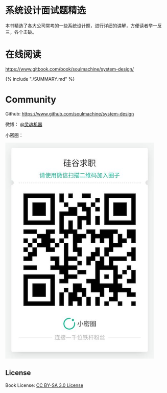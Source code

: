 # 系统设计面试题精选

本书精选了各大公司常考的一些系统设计题，进行详细的讲解，方便读者举一反三，各个击破。


# 在线阅读

<https://www.gitbook.com/book/soulmachine/system-design/>


{% include "./SUMMARY.md" %}


# Community

Github: <https://www.github.com/soulmachine/system-design>

微博： [@灵魂机器](http://weibo.com/soulmachine)

小密圈：

![](../images/silicon-job.jpeg)


## License
Book License: [CC BY-SA 3.0 License](http://creativecommons.org/licenses/by-sa/3.0/)
